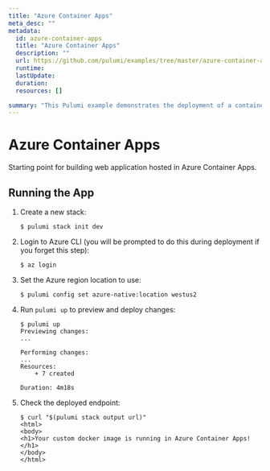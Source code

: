 ```yaml
---
title: "Azure Container Apps"
meta_desc: ""
metadata:
  id: azure-container-apps
  title: "Azure Container Apps"
  description: ""
  url: https://github.com/pulumi/examples/tree/master/azure-container-apps
  runtime: 
  lastUpdate: 
  duration: 
  resources: []

summary: "This Pulumi example demonstrates the deployment of a container-based application to Azure. It is written in TypeScript and enables the deployment of a Kubernetes cluster on Azure using Azure Container Services and Azure Container Registry. The general cloud-computing use case it serves is the deployment of cloud-native applications to Azure using container-based technology."
---
```


# Azure Container Apps

Starting point for building web application hosted in Azure Container Apps.

## Running the App

1.  Create a new stack:

    ```
    $ pulumi stack init dev
    ```

1.  Login to Azure CLI (you will be prompted to do this during deployment if you forget this step):

    ```
    $ az login
    ```

1. Set the Azure region location to use:

    ```
    $ pulumi config set azure-native:location westus2
    ```

1.  Run `pulumi up` to preview and deploy changes:

    ```
    $ pulumi up
    Previewing changes:
    ...

    Performing changes:
    ...
    Resources:
        + 7 created

    Duration: 4m18s
    ```

1.  Check the deployed endpoint:

    ```
    $ curl "$(pulumi stack output url)"
    <html>
    <body>
    <h1>Your custom docker image is running in Azure Container Apps!</h1>
    </body>
    </html>
    ```

